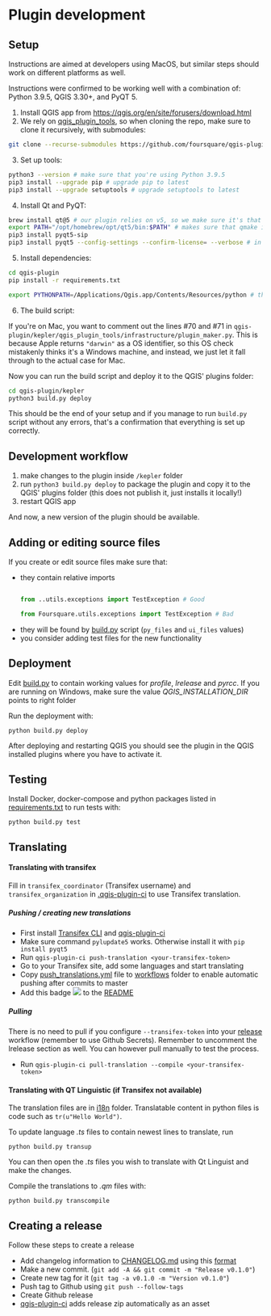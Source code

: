 Plugin development
==================

## Setup

Instructions are aimed at developers using MacOS, but similar steps should work on different platforms as well.

Instructions were confirmed to be working well with a combination of: Python 3.9.5, QGIS 3.30+, and PyQT 5.

1. Install QGIS app from https://qgis.org/en/site/forusers/download.html
2. We rely on [qgis_plugin_tools](https://github.com/GispoCoding/qgis_plugin_tools), so when cloning the repo, make sure to clone it recursively, with submodules:

```bash
git clone --recurse-submodules https://github.com/foursquare/qgis-plugin.git
```

3. Set up tools:

```bash
python3 --version # make sure that you're using Python 3.9.5
pip3 install --upgrade pip # upgrade pip to latest
pip3 install --upgrade setuptools # upgrade setuptools to latest
```

4. Install Qt and PyQT:

```bash
brew install qt@5 # our plugin relies on v5, so we make sure it's that version
export PATH="/opt/homebrew/opt/qt5/bin:$PATH" # makes sure that qmake is in your PATH
pip3 install pyqt5-sip
pip3 install pyqt5 --config-settings --confirm-license= --verbose # in some cases, the install script gets stuck on license step and this way we just automatically confirm it
```

5. Install dependencies:

```bash
cd qgis-plugin
pip install -r requirements.txt

export PYTHONPATH=/Applications/Qgis.app/Contents/Resources/python # this makes sure that the version of python with bundled `qgis` module can be found
```

6. The build script:

If you're on Mac, you want to comment out the lines #70 and #71 in `qgis-plugin/kepler/qgis_plugin_tools/infrastructure/plugin_maker.py`. This is because Apple returns `"darwin"` as a OS identifier, so this OS check mistakenly thinks it's a Windows machine, and instead, we just let it fall through to the actual case for Mac.

Now you can run the build script and deploy it to the QGIS' plugins folder:

```bash
cd qgis-plugin/kepler
python3 build.py deploy
```

This should be the end of your setup and if you manage to run `build.py` script without any errors, that's a confirmation that everything is set up correctly.

## Development workflow

1. make changes to the plugin inside `/kepler` folder
2. run `python3 build.py deploy` to package the plugin and copy it to the QGIS' plugins folder (this does not publish it, just installs it locally!)
3. restart QGIS app

And now, a new version of the plugin should be available.

## Adding or editing  source files
If you create or edit source files make sure that:

* they contain relative imports
    ```python

    from ..utils.exceptions import TestException # Good

    from Foursquare.utils.exceptions import TestException # Bad
    ```
* they will be found by [build.py](../kepler/build.py) script (`py_files` and `ui_files` values)
* you consider adding test files for the new functionality

## Deployment

Edit [build.py](../kepler/build.py) to contain working values for *profile*, *lrelease* and *pyrcc*. If you are
running on Windows, make sure the value *QGIS_INSTALLATION_DIR* points to right folder

Run the deployment with:
```shell script
python build.py deploy
```

After deploying and restarting QGIS you should see the plugin in the QGIS installed plugins
where you have to activate it.

## Testing
Install Docker, docker-compose and python packages listed in [requirements.txt](../requirements.txt)
to run tests with:

```shell script
python build.py test
```
## Translating

#### Translating with transifex

Fill in `transifex_coordinator` (Transifex username) and `transifex_organization`
in [.qgis-plugin-ci](../.qgis-plugin-ci) to use Transifex translation.


##### Pushing / creating new translations

* First install [Transifex CLI](https://docs.transifex.com/client/installing-the-client) and
  [qgis-plugin-ci](https://github.com/opengisch/qgis-plugin-ci)
* Make sure command `pylupdate5` works. Otherwise install it with `pip install pyqt5`
* Run `qgis-plugin-ci push-translation <your-transifex-token>`
* Go to your Transifex site, add some languages and start translating
* Copy [push_translations.yml](push_translations.yml) file to [workflows](../.github/workflows) folder to enable
  automatic pushing after commits to master
* Add this badge ![](https://github.com/foursquare/qgis-plugin/workflows/Translations/badge.svg) to
  the [README](../README.md)

##### Pulling
There is no need to pull if you configure `--transifex-token` into your
[release](../.github/workflows/release.yml) workflow (remember to use Github Secrets).
Remember to uncomment the lrelease section as well.
You can however pull manually to test the process.
* Run `qgis-plugin-ci pull-translation --compile <your-transifex-token>`

#### Translating with QT Linguistic (if Transifex not available)

The translation files are in [i18n](../kepler/resources/i18n) folder. Translatable content in python files is code
such as `tr(u"Hello World")`.

To update language *.ts* files to contain newest lines to translate, run
```shell script
python build.py transup
```

You can then open the *.ts* files you wish to translate with Qt Linguist and make the changes.

Compile the translations to *.qm* files with:
```shell script
python build.py transcompile
```


## Creating a release
Follow these steps to create a release
* Add changelog information to [CHANGELOG.md](../CHANGELOG.md) using this
[format](https://raw.githubusercontent.com/opengisch/qgis-plugin-ci/master/CHANGELOG.md)
* Make a new commit. (`git add -A && git commit -m "Release v0.1.0"`)
* Create new tag for it (`git tag -a v0.1.0 -m "Version v0.1.0"`)
* Push tag to Github using `git push --follow-tags`
* Create Github release
* [qgis-plugin-ci](https://github.com/opengisch/qgis-plugin-ci) adds release zip automatically as an asset
